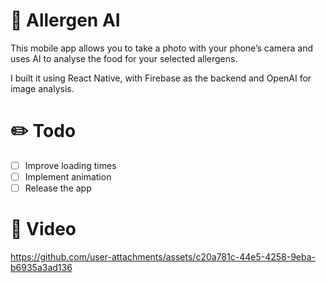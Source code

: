 # 🤧 Allergen AI

This mobile app allows you to take a photo with your phone’s camera and uses AI to analyse the food for your selected allergens.

I built it using React Native, with Firebase as the backend and OpenAI for image analysis.

# ✏️ Todo
- [ ] Improve loading times
- [ ] Implement animation
- [ ] Release the app

# 📸 Video
https://github.com/user-attachments/assets/c20a781c-44e5-4258-9eba-b6935a3ad136
